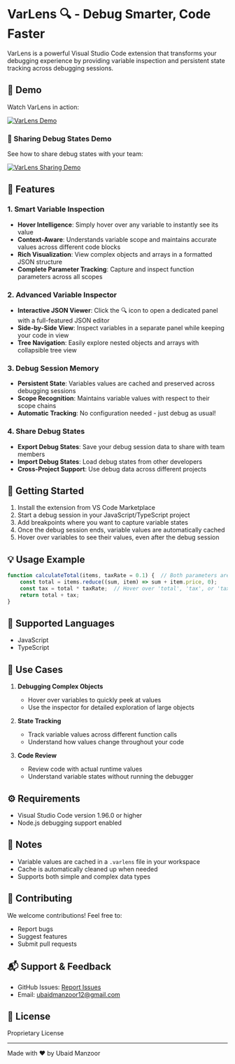 # VarLens 🔍 - Debug Smarter, Code Faster

VarLens is a powerful Visual Studio Code extension that transforms your debugging experience by providing variable inspection and persistent state tracking across debugging sessions.

## 🎥 Demo

Watch VarLens in action:

[![VarLens Demo](https://img.youtube.com/vi/OqaalNZ-0Wk/0.jpg)](https://youtu.be/OqaalNZ-0Wk)

### 🤝 Sharing Debug States Demo

See how to share debug states with your team:

[![VarLens Sharing Demo](https://img.youtube.com/vi/fTHQxXfo-2M/0.jpg)](https://youtu.be/fTHQxXfo-2M)

## 🌟 Features

### 1. Smart Variable Inspection
- **Hover Intelligence**: Simply hover over any variable to instantly see its value
- **Context-Aware**: Understands variable scope and maintains accurate values across different code blocks
- **Rich Visualization**: View complex objects and arrays in a formatted JSON structure
- **Complete Parameter Tracking**: Capture and inspect function parameters across all scopes

### 2. Advanced Variable Inspector
- **Interactive JSON Viewer**: Click the 🔍 icon to open a dedicated panel with a full-featured JSON editor
- **Side-by-Side View**: Inspect variables in a separate panel while keeping your code in view
- **Tree Navigation**: Easily explore nested objects and arrays with collapsible tree view

### 3. Debug Session Memory
- **Persistent State**: Variables values are cached and preserved across debugging sessions
- **Scope Recognition**: Maintains variable values with respect to their scope chains
- **Automatic Tracking**: No configuration needed - just debug as usual!

### 4. Share Debug States
- **Export Debug States**: Save your debug session data to share with team members
- **Import Debug States**: Load debug states from other developers
- **Cross-Project Support**: Use debug data across different projects

## 🚀 Getting Started

1. Install the extension from VS Code Marketplace
2. Start a debug session in your JavaScript/TypeScript project
3. Add breakpoints where you want to capture variable states
4. Once the debug session ends, variable values are automatically cached
5. Hover over variables to see their values, even after the debug session

## 💡 Usage Example

```javascript
function calculateTotal(items, taxRate = 0.1) {  // Both parameters are now tracked!
    const total = items.reduce((sum, item) => sum + item.price, 0);
    const tax = total * taxRate;  // Hover over 'total', 'tax', or 'taxRate' to see values!
    return total + tax;
}
```

## 🔧 Supported Languages
- JavaScript
- TypeScript

## 🎯 Use Cases

1. **Debugging Complex Objects**
   - Hover over variables to quickly peek at values
   - Use the inspector for detailed exploration of large objects

2. **State Tracking**
   - Track variable values across different function calls
   - Understand how values change throughout your code

3. **Code Review**
   - Review code with actual runtime values
   - Understand variable states without running the debugger

## ⚙️ Requirements
- Visual Studio Code version 1.96.0 or higher
- Node.js debugging support enabled

## 📝 Notes
- Variable values are cached in a `.varlens` file in your workspace
- Cache is automatically cleaned up when needed
- Supports both simple and complex data types

## 🤝 Contributing
We welcome contributions! Feel free to:
- Report bugs
- Suggest features
- Submit pull requests

## 📬 Support & Feedback
- GitHub Issues: [Report Issues](https://github.com/Ubaid-Manzoor/VarLens/issues)
- Email: ubaidmanzoor12@gmail.com

## 📄 License
Proprietary License

---

Made with ❤️ by Ubaid Manzoor
